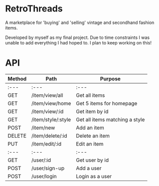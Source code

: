 # RetroThreads 

A marketplace for 'buying' and 'selling' vintage and secondhand fashion items.  

Developed by myself as my final project. Due to time constraints I was unable to add everything I had hoped to. I plan to keep working on this!

# API 

| Method | Path         | Purpose         |
| ------ | ------------ | --------------- |
| :---   | :---         | :---            |
| GET    | /item/view/all | Get all items |
| GET    | /item/view/home | Get 5 items for homepage |
| GET    | /item/view/:id | Get item by id |
| GET    | /item/style/:style | Get all items matching a style |
| POST   | /item/new     | Add an item   |
| DELETE | /item/delete/:id | Delete an item |
| PUT  | /item/edit/:id | Edit an item   |
| :---   | :---         | :---            |
| GET    | /user/:id | Get user by id |
| POST   | /user/sign-up     | Add a user  |
| POST   | /user/login     | Login as a user   |
